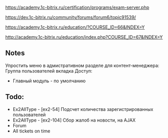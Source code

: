 https://academy.1c-bitrix.ru/certification/programs/exam-server.php

https://dev.1c-bitrix.ru/community/forums/forum6/topic91539/

https://academy.1c-bitrix.ru/education/?COURSE_ID=66&INDEX=Y

http://academy.1c-bitrix.ru/education/index.php?COURSE_ID=67&INDEX=Y

## Notes
Упростить меню в адмистративном разделе для контент-менеджера:
Группа пользователей вкладка Доступ:
- Главный модуль - по умолчанию

## Todo:
- Ex2AllType - [ex2-54] Подсчет количества зарегистрированных пользователей
- Ex2AllType - [ex2-104] Сбор жалоб на новости, на AJAX
- Forum
- All tickets on time

